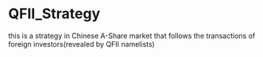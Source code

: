 # QFII_Strategy
this is a strategy in Chinese A-Share market that follows the transactions of foreign investors(revealed by QFII namelists)
